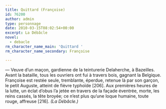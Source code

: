 ```yaml
---
title: Quittard (Françoise)
id: 76200
author: admin
type: personnage
date: 2010-03-15T08:02:54+00:00
excerpt: La Débâcle
novel:
  - debacle
rm_character_name_main: 'Quittard '
rm_character_name_secondary: Françoise

---
```

— Veuve d&rsquo;un maçon, gardienne de la teinturerie Delaherche, à Bazeilles. Avant la bataille, tous les ouvriers ont fui à travers bois, gagnant la Belgique. Françoise est restée seule, tremblante, éperdue, retenue là par son garçon, le petit Auguste, atteint de fièvre typhoïde [206]. Aux premières heures de la lutte, un éclat d&rsquo;obus l&rsquo;a jetée en travers de la façade éventrée, morte, les reins cassés, la tête broyée; ce n&rsquo;est plus qu&rsquo;une loque humaine, toute rouge, affreuse [216]. _(La Débâcle.)_